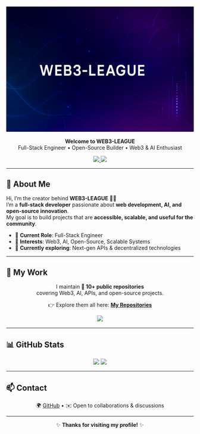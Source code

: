 <!-- Banner -->
<p align="center">
  <img src="./A_digital_graphic_design_banner_features_a_dark_ba.png" alt="WEB3-LEAGUE Banner" />
</p>

<!-- Title & Intro -->
<p align="center">
  <b>Welcome to WEB3-LEAGUE</b><br>
  Full-Stack Engineer • Open-Source Builder • Web3 & AI Enthusiast
</p>

<!-- Badges -->
<p align="center">
  <a href="https://github.com/Web3-League">
    <img src="https://img.shields.io/github/followers/Web3-League?label=Followers&style=for-the-badge&color=blue" />
  </a>
  <a href="https://github.com/Web3-League?tab=repositories">
    <img src="https://img.shields.io/github/stars/Web3-League?affiliations=OWNER&style=for-the-badge&color=yellow" />
  </a>
</p>

---

## 👋 About Me

Hi, I’m the creator behind **WEB3-LEAGUE** 👨‍💻  
I’m a **full-stack developer** passionate about **web development, AI, and open-source innovation**.  
My goal is to build projects that are **accessible, scalable, and useful for the community**.  

- 💼 **Current Role**: Full-Stack Engineer  
- 💬 **Interests**: Web3, AI, Open-Source, Scalable Systems  
- 🌱 **Currently exploring**: Next-gen APIs & decentralized technologies  

---

## 🌟 My Work

<p align="center">
I maintain <b>📂 10+ public repositories</b><br>
covering Web3, AI, APIs, and open-source projects.
</p>

<p align="center">
  👉 Explore them all here: <a href="https://github.com/Web3-League?tab=repositories"><b>My Repositories</b></a>
</p>

<!-- Badge dynamique si tu veux -->
<p align="center">
  <img src="https://badgen.net/github/repos/Web3-League?icon=github&label=Public%20Repos" />
</p>

---

## 📊 GitHub Stats

<p align="center">
  <img src="https://github-readme-stats.vercel.app/api?username=Web3-League&show_icons=true&theme=tokyonight&hide_border=true" height="150" />
  <img src="https://github-readme-stats.vercel.app/api/top-langs/?username=Web3-League&layout=compact&theme=tokyonight&hide_border=true" height="150" />
</p>

---

## 📫 Contact

<p align="center">
🌍 <a href="https://github.com/Web3-League">GitHub</a> •  
✉️ Open to collaborations & discussions
</p>

---

<p align="center">
✨ <b>Thanks for visiting my profile!</b> ✨
</p>
